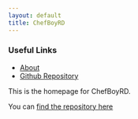 ```yaml
---
layout: default
title: ChefBoyRD
---
```


### Useful Links

* [About](about/)
* [Github Repository]({{site.github.repository_url}})

This is the homepage for ChefBoyRD.

You can [find the repository here](https://github.com/zacblanco/chefboyrd)